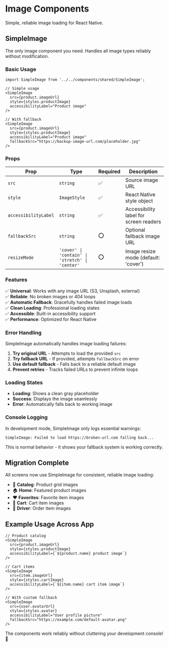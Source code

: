 # Image Components

Simple, reliable image loading for React Native.

## SimpleImage

The only image component you need. Handles all image types reliably without modification.

### Basic Usage

```tsx
import SimpleImage from '../../components/shared/SimpleImage';

// Simple usage
<SimpleImage
  src={product.imageUrl}
  style={styles.productImage}
  accessibilityLabel="Product image"
/>

// With fallback
<SimpleImage
  src={product.imageUrl}
  style={styles.productImage}
  accessibilityLabel="Product image"
  fallbackSrc="https://backup-image-url.com/placeholder.jpg"
/>
```

### Props

| Prop | Type | Required | Description |
|------|------|----------|-------------|
| `src` | `string` | ✅ | Source image URL |
| `style` | `ImageStyle` | ✅ | React Native style object |
| `accessibilityLabel` | `string` | ✅ | Accessibility label for screen readers |
| `fallbackSrc` | `string` | ⭕ | Optional fallback image URL |
| `resizeMode` | `'cover' \| 'contain' \| 'stretch' \| 'center'` | ⭕ | Image resize mode (default: 'cover') |

### Features

✅ **Universal**: Works with any image URL (S3, Unsplash, external)  
✅ **Reliable**: No broken images or 404 loops  
✅ **Automatic Fallback**: Gracefully handles failed image loads  
✅ **Clean Loading**: Professional loading states  
✅ **Accessible**: Built-in accessibility support  
✅ **Performance**: Optimized for React Native  

### Error Handling

SimpleImage automatically handles image loading failures:

1. **Try original URL** - Attempts to load the provided `src`
2. **Try fallback URL** - If provided, attempts `fallbackSrc` on error  
3. **Use default fallback** - Falls back to a reliable default image
4. **Prevent retries** - Tracks failed URLs to prevent infinite loops

### Loading States

- **Loading**: Shows a clean gray placeholder
- **Success**: Displays the image seamlessly  
- **Error**: Automatically falls back to working image

### Console Logging

In development mode, SimpleImage only logs essential warnings:

```
SimpleImage: Failed to load https://broken-url.com falling back...
```

This is normal behavior - it shows your fallback system is working correctly.

## Migration Complete

All screens now use SimpleImage for consistent, reliable image loading:

- 📱 **Catalog**: Product grid images  
- 🏠 **Home**: Featured product images  
- ❤️ **Favorites**: Favorite item images  
- 🛒 **Cart**: Cart item images  
- 🚚 **Driver**: Order item images  

## Example Usage Across App

```tsx
// Product catalog
<SimpleImage 
  src={product.imageUrl} 
  style={styles.productImage}
  accessibilityLabel={`${product.name} product image`}
/>

// Cart items  
<SimpleImage 
  src={item.imageUrl} 
  style={styles.cartImage}
  accessibilityLabel={`${item.name} cart item image`}
/>

// With custom fallback
<SimpleImage 
  src={user.avatarUrl} 
  style={styles.avatar}
  accessibilityLabel="User profile picture"
  fallbackSrc="https://example.com/default-avatar.png"
/>
```

The components work reliably without cluttering your development console! 🎉 